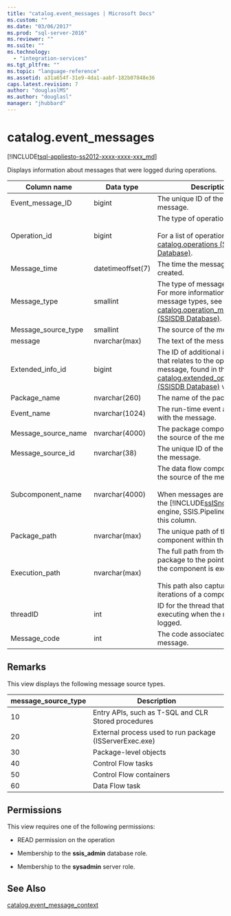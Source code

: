 ```yaml
---
title: "catalog.event_messages | Microsoft Docs"
ms.custom: ""
ms.date: "03/06/2017"
ms.prod: "sql-server-2016"
ms.reviewer: ""
ms.suite: ""
ms.technology: 
  - "integration-services"
ms.tgt_pltfrm: ""
ms.topic: "language-reference"
ms.assetid: a31a654f-31e9-4da1-aabf-182b07848e36
caps.latest.revision: 7
author: "douglaslMS"
ms.author: "douglasl"
manager: "jhubbard"
---
```

# catalog.event_messages
[!INCLUDE[tsql-appliesto-ss2012-xxxx-xxxx-xxx_md](../../includes/tsql-appliesto-ss2012-xxxx-xxxx-xxx-md.md)]

  Displays information about messages that were logged during operations.  
  
|Column name|Data type|Description|  
|-----------------|---------------|-----------------|  
|Event_message_ID|bigint|The unique ID of the event message.|  
|Operation_id|bigint|The type of operation.<br /><br /> For a list of operation types, see [catalog.operations &#40;SSISDB Database&#41;](../../integration-services/system-views/catalog-operations-ssisdb-database.md).|  
|Message_time|datetimeoffset(7)|The time the message was created.|  
|Message_type|smallint|The type of message displayed. For more information about message types, see [catalog.operation_messages &#40;SSISDB Database&#41;](../../integration-services/system-views/catalog-operation-messages-ssisdb-database.md).|  
|Message_source_type|smallint|The source of the message.|  
|message|nvarchar(max)|The text of the message.|  
|Extended_info_id|bigint|The ID of additional information that relates to the operation message, found in the [catalog.extended_operation_info &#40;SSISDB Database&#41;](../../integration-services/system-views/catalog-extended-operation-info-ssisdb-database.md) view.|  
|Package_name|nvarchar(260)|The name of the package file.|  
|Event_name|nvarchar(1024)|The run-time event associated with the message.|  
|Message_source_name|nvarchar(4000)|The package component that is the source of the message.|  
|Message_source_id|nvarchar(38)|The unique ID of the source of the message.|  
|Subcomponent_name|nvarchar(4000)|The data flow component that is the source of the message.<br /><br /> When messages are returned by the [!INCLUDE[ssISnoversion](../../includes/ssisnoversion-md.md)] engine, SSIS.Pipeline appears in this column.|  
|Package_path|nvarchar(max)|The unique path of the component within the package.|  
|Execution_path|nvarchar(max)|The full path from the parent package to the point in which the component is executed.<br /><br /> This path also captures iterations of a component.|  
|threadID|int|ID for the thread that is executing when the message is logged.|  
|Message_code|int|The code associated with the message.|  
  
## Remarks  
 This view displays the following message source types.  
  
|**message_source_type**|Description|  
|-------------------------------|-----------------|  
|10|Entry APIs, such as T-SQL and CLR Stored procedures|  
|20|External process used to run package (ISServerExec.exe)|  
|30|Package-level objects|  
|40|Control Flow tasks|  
|50|Control Flow containers|  
|60|Data Flow task|  
  
## Permissions  
 This view requires one of the following permissions:  
  
-   READ permission on the operation  
  
-   Membership to the **ssis_admin** database role.  
  
-   Membership to the **sysadmin** server role.  
  
## See Also  
 [catalog.event_message_context](../../integration-services/system-views/catalog-event-message-context.md)  
  
  